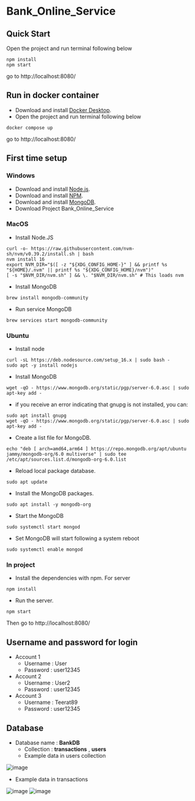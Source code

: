 # Bank_Online_Service

## Quick Start

Open the project and run terminal following below
```
npm install
npm start
```
go to 
http://localhost:8080/

## Run in docker container
* Download and install [Docker Desktop](https://www.docker.com/products/docker-desktop/).
* Open the project and run terminal following below

```
docker compose up
```
go to 
http://localhost:8080/

## First time setup 
### Windows
* Download and install [Node.js](https://nodejs.org/en/).
* Download and install [NPM](https://docs.npmjs.com/downloading-and-installing-node-js-and-npm).
* Download and install [MongoDB](https://www.mongodb.com/try/download/community).
* Download Project Bank_Online_Service
### MacOS
* Install Node.JS
```
curl -o- https://raw.githubusercontent.com/nvm-sh/nvm/v0.39.2/install.sh | bash
nvm install 16
export NVM_DIR="$([ -z "${XDG_CONFIG_HOME-}" ] && printf %s "${HOME}/.nvm" || printf %s "${XDG_CONFIG_HOME}/nvm")"
[ -s "$NVM_DIR/nvm.sh" ] && \. "$NVM_DIR/nvm.sh" # This loads nvm
```
* Install MongoDB
```
brew install mongodb-community
```
* Run service MongoDB
```
brew services start mongodb-community
```
### Ubuntu
* Install node 
```
curl -sL https://deb.nodesource.com/setup_16.x | sudo bash -
sudo apt -y install nodejs
```

* Install MongoDB
```
wget -qO - https://www.mongodb.org/static/pgp/server-6.0.asc | sudo apt-key add -
```
 * if you receive an error indicating that gnupg is not installed, you can:
```
sudo apt install gnupg
wget -qO - https://www.mongodb.org/static/pgp/server-6.0.asc | sudo apt-key add -
```
 * Create a list file for MongoDB.
```
echo "deb [ arch=amd64,arm64 ] https://repo.mongodb.org/apt/ubuntu jammy/mongodb-org/6.0 multiverse" | sudo tee /etc/apt/sources.list.d/mongodb-org-6.0.list
```
 * Reload local package database.
```
sudo apt update
```
 * Install the MongoDB packages.
```
sudo apt install -y mongodb-org
```
 * Start the MongoDB
```
sudo systemctl start mongod
```
 * Set MongoDB will start following a system reboot 
```
sudo systemctl enable mongod
```
### In project
* Install the dependencies with npm. For server
```
npm install
```
* Run the server.
```
npm start
```
Then go to
http://localhost:8080/
## Username and password for login
* Account 1
  * Username : User
  * Password : user12345
* Account 2
  * Username : User2
  * Password : user12345
* Account 3
  * Username : Teerat89
  * Password : user12345
## Database
* Database name : **BankDB**
  * Collection :  **transactions** , **users**
  * Example data in users collection


![image](https://user-images.githubusercontent.com/90314670/225601673-2735a9b9-bcc8-4a8e-9ca6-a69aece8031a.png)
  * Example data in transactions


![image](https://user-images.githubusercontent.com/90314670/225601547-b6c22e36-ebfa-4e44-8700-8a20b42bfb02.png)
![image](https://user-images.githubusercontent.com/90314670/225601585-0ec94cf3-5769-42fc-af22-a37e0cfea029.png)

